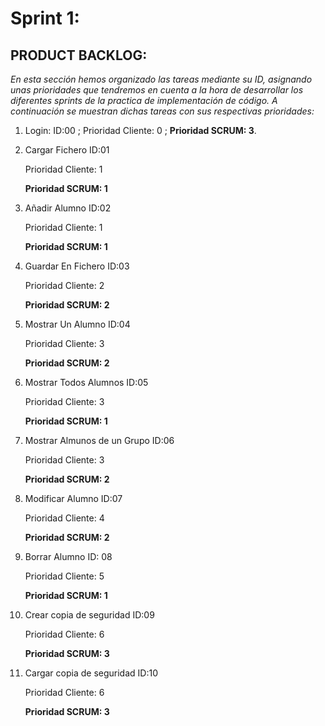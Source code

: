 # Sprint 1:

## PRODUCT BACKLOG:

  *En esta sección hemos organizado las tareas mediante su ID, asignando unas prioridades que tendremos
  en cuenta a la hora de desarrollar los diferentes sprints de la practica de implementación de código.
  A continuación se muestran dichas tareas con sus respectivas prioridades:*

1. Login: ID:00 ; Prioridad Cliente: 0 ; **Prioridad SCRUM: 3**.

2. Cargar Fichero ID:01

    Prioridad Cliente: 1

    **Prioridad SCRUM: 1**

3. Añadir Alumno ID:02

    Prioridad Cliente: 1

    **Prioridad SCRUM: 1**

4. Guardar En Fichero ID:03

    Prioridad Cliente: 2

    **Prioridad SCRUM: 2**

5. Mostrar Un Alumno ID:04

    Prioridad Cliente: 3

    **Prioridad SCRUM: 2**

6. Mostrar Todos Alumnos ID:05

    Prioridad Cliente: 3

    **Prioridad SCRUM: 1**

7. Mostrar Almunos de un Grupo ID:06

    Prioridad Cliente: 3

    **Prioridad SCRUM: 2**

8. Modificar Alumno ID:07

    Prioridad Cliente: 4

    **Prioridad SCRUM: 2**

9. Borrar Alumno ID: 08

    Prioridad Cliente: 5

    **Prioridad SCRUM: 1**

10. Crear copia de seguridad ID:09

    Prioridad Cliente: 6

    **Prioridad SCRUM: 3**

11. Cargar copia de seguridad ID:10

    Prioridad Cliente: 6

    **Prioridad SCRUM: 3**
